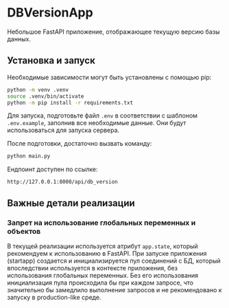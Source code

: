 # DBVersionApp

Небольшое FastAPI приложение, отображающее текущую версию базы данных.

## Установка и запуск

Необходимые зависимости могут быть установлены с помощью pip:

```bash
python -m venv .venv
source .venv/bin/activate
python -m pip install -r requirements.txt
```

Для запуска, подготовьте файл `.env` в соответствии
с шаблоном `.env.example`, заполнив все необходимые данные. Они будут
использоваться для запуска сервера.

После подготовки, достаточно вызвать команду:

```bash
python main.py
```

Ендпоинт доступен по ссылке:

```
http://127.0.0.1:8000/api/db_version
```

## Важные детали реализации

### Запрет на использование глобальных переменных и объектов

В текущей реализации используется атрибут `app.state`, который рекомендуем
к использованию в FastAPI. При запуске приложения (startapp) создается
и инициализируется пул соединений с БД, который впоследствии используется
в контексте приложения, без использования глобальных переменных.
Без его использования инициализация пула происходила бы при каждом запросе,
что значительно бы замедлило выполнение запросов и не рекомендовано
к запуску в production-like среде.
